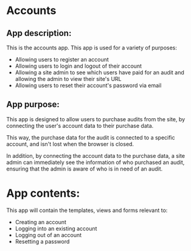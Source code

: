 # Accounts


## App description:

This is the accounts app. This app is used for a variety of purposes:
* Allowing users to register an account
* Allowing users to login and logout of their account
* Allowing a site admin to see which users have paid for an audit and 
allowing the admin to view their site's URL
* Allowing users to reset their account's password via email


## App purpose:

This app is designed to allow users to purchase audits from the site, 
by connecting the user's account data to their purchase data.

This way, the purchase data for the audit is connected to a specific 
account, and isn't lost when the browser is closed.

In addition, by connecting the account data to the purchase data, a 
site admin can immediately see the information of who purchased an 
audit, ensuring that the admin is aware of who is in need of an audit.


# App contents:

This app will contain the templates, views and forms relevant to:
* Creating an account
* Logging into an existing account
* Logging out of an account
* Resetting a password
